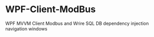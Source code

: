 # WPF-Client-ModBus
WPF MVVM Client Modbus and Wrire SQL DB 
dependency injection navigation windows
